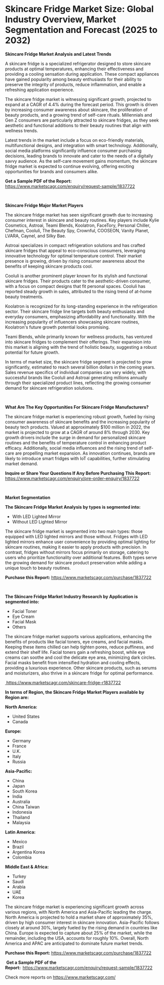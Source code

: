 <p><h1>Skincare Fridge Market Size: Global Industry Overview, Market Segmentation and Forecast (2025 to 2032)</h1></p><p><strong>Skincare Fridge Market Analysis and Latest Trends</strong></p>
<p><p>A skincare fridge is a specialized refrigerator designed to store skincare products at optimal temperatures, enhancing their effectiveness and providing a cooling sensation during application. These compact appliances have gained popularity among beauty enthusiasts for their ability to preserve the integrity of products, reduce inflammation, and enable a refreshing application experience.</p><p>The skincare fridge market is witnessing significant growth, projected to expand at a CAGR of 4.4% during the forecast period. This growth is driven by increasing consumer awareness about skincare, the proliferation of beauty products, and a growing trend of self-care rituals. Millennials and Gen Z consumers are particularly attracted to skincare fridges, as they seek aesthetic and functional additions to their beauty routines that align with wellness trends.</p><p>Latest trends in the market include a focus on eco-friendly materials, multifunctional designs, and integration with smart technology. Additionally, social media platforms significantly influence consumer purchasing decisions, leading brands to innovate and cater to the needs of a digitally savvy audience. As the self-care movement gains momentum, the skincare fridge market is expected to continue evolving, offering exciting opportunities for brands and consumers alike.</p></p>
<p><strong>Get a Sample PDF of the Report:&nbsp;</strong> <a href="https://www.marketscagr.com/enquiry/request-sample/1837722?utm_campaign=2770&utm_medium=2&utm_source=Github&utm_content=ia&utm_term=05042025&utm_id=skincare-fridge">https://www.marketscagr.com/enquiry/request-sample/1837722</a></p>
<p>&nbsp;</p>
<p><strong>Skincare Fridge Major Market Players</strong></p>
<p><p>The skincare fridge market has seen significant growth due to increasing consumer interest in skincare and beauty routines. Key players include Kylie Cosmetics, Astroai, Teami Blends, Koolatron, FaceTory, Personal Chiller, Chefman, Cooluli, The Beauty Spy, Crownful, COOSEON, Vanity Planet, LVARA, Caynel, and Silky Bae.</p><p>Astroai specializes in compact refrigeration solutions and has crafted skincare fridges that appeal to eco-conscious consumers, leveraging innovative technology for optimal temperature control. Their market presence is growing, driven by rising consumer awareness about the benefits of keeping skincare products cool.</p><p>Cooluli is another prominent player known for its stylish and functional skincare fridges. Their products cater to the aesthetic-driven consumer, with a focus on compact designs that fit personal spaces. Cooluli has reported steady growth in sales, attributed to the rising trend of at-home beauty treatments.</p><p>Koolatron is recognized for its long-standing experience in the refrigeration sector. Their skincare fridge line targets both beauty enthusiasts and everyday consumers, emphasizing affordability and functionality. With the increasing popularity of influencers showcasing skincare routines, Koolatron's future growth potential looks promising.</p><p>Teami Blends, while primarily known for wellness products, has ventured into skincare fridges to complement their offerings. Their expansion into this market is aligning with the trend of holistic beauty, suggesting a robust potential for future growth.</p><p>In terms of market size, the skincare fridge segment is projected to grow significantly, estimated to reach several billion dollars in the coming years. Sales revenue specifics of individual companies can vary widely, with successful brands like Cooluli and Astroai generating millions annually through their specialized product lines, reflecting the growing consumer demand for skincare refrigeration solutions.</p></p>
<p>&nbsp;</p>
<p><strong>What Are The Key Opportunities For Skincare Fridge Manufacturers?</strong></p>
<p><p>The skincare fridge market is experiencing robust growth, fueled by rising consumer awareness of skincare benefits and the increasing popularity of beauty tech products. Valued at approximately $100 million in 2022, the market is projected to grow at a CAGR of around 8% through 2030. Key growth drivers include the surge in demand for personalized skincare routines and the benefits of temperature control in enhancing product efficacy. Additionally, social media influences and the rising trend of self-care are propelling market expansion. As innovation continues, brands are likely to introduce smart fridges with IoT capabilities, further stimulating market demand.</p></p>
<p><strong>Inquire or Share Your Questions If Any Before Purchasing This Report:</strong> <a href="https://www.marketscagr.com/enquiry/pre-order-enquiry/1837722?utm_campaign=2770&utm_medium=2&utm_source=Github&utm_content=ia&utm_term=05042025&utm_id=skincare-fridge">https://www.marketscagr.com/enquiry/pre-order-enquiry/1837722</a></p>
<p>&nbsp;</p>
<p><strong>Market Segmentation</strong></p>
<p><strong>The Skincare Fridge Market Analysis by types is segmented into:</strong></p>
<p><ul><li>With LED Lighted Mirror</li><li>Without LED Lighted Mirror</li></ul></p>
<p><p>The skincare fridge market is segmented into two main types: those equipped with LED lighted mirrors and those without. Fridges with LED lighted mirrors enhance user convenience by providing optimal lighting for skincare routines, making it easier to apply products with precision. In contrast, fridges without mirrors focus primarily on storage, catering to users who prioritize functionality over additional features. Both types serve the growing demand for skincare product preservation while adding a unique touch to beauty routines.</p></p>
<p><strong>Purchase this Report:&nbsp;</strong><a href="https://www.marketscagr.com/purchase/1837722?utm_campaign=2770&utm_medium=2&utm_source=Github&utm_content=ia&utm_term=05042025&utm_id=skincare-fridge">https://www.marketscagr.com/purchase/1837722</a></p>
<p>&nbsp;</p>
<p><strong>The Skincare Fridge Market Industry Research by Application is segmented into:</strong></p>
<p><ul><li>Facial Toner</li><li>Eye Cream</li><li>Facial Mask</li><li>Others</li></ul></p>
<p><p>The skincare fridge market supports various applications, enhancing the benefits of products like facial toners, eye creams, and facial masks. Keeping these items chilled can help tighten pores, reduce puffiness, and extend their shelf life. Facial toners gain a refreshing boost, while eye creams can soothe and cool the delicate eye area, minimizing dark circles. Facial masks benefit from intensified hydration and cooling effects, providing a luxurious experience. Other skincare products, such as serums and moisturizers, also thrive in a skincare fridge for optimal performance.</p></p>
<p><a href="https://www.marketscagr.com/skincare-fridge-r1837722?utm_campaign=2770&utm_medium=2&utm_source=Github&utm_content=ia&utm_term=05042025&utm_id=skincare-fridge">&nbsp;https://www.marketscagr.com/skincare-fridge-r1837722</a></p>
<p><strong>In terms of Region, the Skincare Fridge Market Players available by Region are:</strong></p>
<p>
    <p> <strong> North America: </strong>
        <ul>
            <li>United States</li>
            <li>Canada</li>
        </ul>
        </p> 
    <p> <strong> Europe: </strong>
        <ul>
            <li>Germany</li>
            <li>France</li>
            <li>U.K.</li>
            <li>Italy</li>
            <li>Russia</li>
        </ul>
        </p> 
    <p> <strong> Asia-Pacific: </strong>
        <ul>
            <li>China</li>
            <li>Japan</li>
            <li>South Korea</li>
            <li>India</li>
            <li>Australia</li>
            <li>China Taiwan</li>
            <li>Indonesia</li>
            <li>Thailand</li>
            <li>Malaysia</li>
        </ul>
        </p> 
    <p> <strong> Latin America: </strong>
        <ul>
            <li>Mexico</li>
            <li>Brazil</li>
            <li>Argentina Korea</li>
            <li>Colombia</li>
        </ul>
        </p> 
    <p> <strong> Middle East & Africa: </strong>
        <ul>
            <li>Turkey</li>
            <li>Saudi</li>
            <li>Arabia</li>
            <li>UAE</li>
            <li>Korea</li>
        </ul>
    </p>
    </p>
<p><p>The skincare fridge market is experiencing significant growth across various regions, with North America and Asia-Pacific leading the charge. North America is projected to hold a market share of approximately 35%, driven by high consumer interest in skincare innovation. Asia-Pacific follows closely at around 30%, largely fueled by the rising demand in countries like China. Europe is expected to capture about 25% of the market, while the remainder, including the USA, accounts for roughly 10%. Overall, North America and APAC are anticipated to dominate future market trends.</p></p>
<p><strong>Purchase this Report: </strong><a href="https://www.marketscagr.com/purchase/1837722?utm_campaign=2770&utm_medium=2&utm_source=Github&utm_content=ia&utm_term=05042025&utm_id=skincare-fridge">https://www.marketscagr.com/purchase/1837722</a></p>
<p>&nbsp;<strong>Get a Sample PDF of the Report:&nbsp;&nbsp;</strong><a href="https://www.marketscagr.com/enquiry/request-sample/1837722?utm_campaign=2770&utm_medium=2&utm_source=Github&utm_content=ia&utm_term=05042025&utm_id=skincare-fridge">https://www.marketscagr.com/enquiry/request-sample/1837722</a></p>
<p><strong></strong></p>
<p>Check more reports on <a href="https://www.marketscagr.com/?utm_campaign=2770&utm_medium=2&utm_source=Github&utm_content=ia&utm_term=05042025&utm_id=skincare-fridge">https://www.marketscagr.com/</a></p>